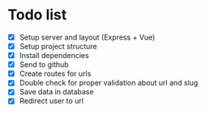 # Todo list

- [x] Setup server and layout (Express + Vue)
- [x] Setup project structure
- [x] Install dependencies
- [x] Send to github
- [x] Create routes for urls
- [x] Double check for proper validation about url and slug
- [x] Save data in database
- [x] Redirect user to url
